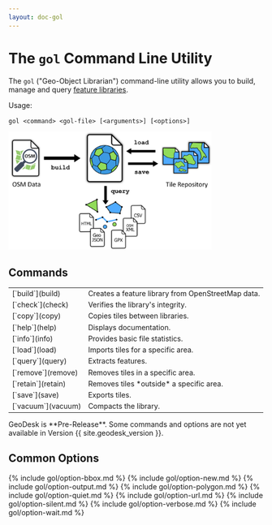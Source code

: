 ```yaml
---
layout: doc-gol
---
```


# The `gol` Command Line Utility

The `gol` ("Geo-Object Librarian") command-line utility allows you to build, manage and
query [feature libraries](/libraries).

Usage:

    gol <command> <gol-file> [<arguments>] [<options>]

<img class="figure" src="/gol-diagram2.png" width=400>

## Commands

<table>
<tr>
<td markdown="1">
[`build`](build)
</td>
<td markdown="1">
Creates a feature library from OpenStreetMap data.
</td>
</tr>

<tr>
<td markdown="1">
[`check`](check)
</td>
<td markdown="1">
Verifies the library's integrity.
</td>
</tr>

<tr>
<td markdown="1">
[`copy`](copy)
</td>
<td markdown="1">
Copies tiles between libraries.
</td>
</tr>

<tr>
<td markdown="1">
[`help`](help)
</td>
<td markdown="1">
Displays documentation.
</td>
</tr>

<tr>
<td markdown="1">
[`info`](info)
</td>
<td markdown="1">
Provides basic file statistics.
</td>
</tr>

<tr>
<td markdown="1">
[`load`](load)
</td>
<td markdown="1">
Imports tiles for a specific area.
</td>
</tr>

<tr>
<td markdown="1">
[`query`](query)
</td>
<td markdown="1">
Extracts features.
</td>
</tr>

<tr>
<td markdown="1">
[`remove`](remove)
</td>
<td markdown="1">
Removes tiles in a specific area.
</td>
</tr>

<tr>
<td markdown="1">
[`retain`](retain)
</td>
<td markdown="1">
Removes tiles *outside* a specific area.
</td>
</tr>

<tr>
<td markdown="1">
[`save`](save)
</td>
<td markdown="1">
Exports tiles.
</td>
</tr>

<tr>
<td markdown="1">
[`vacuum`](vacuum)
</td>
<td markdown="1">
Compacts the library.
</td>
</tr>

</table>

<div class="box todo" markdown="1">
GeoDesk is **Pre-Release**. Some commands and options are not yet available in Version {{ site.geodesk_version }}.    
</div>


## Common Options

{% include gol/option-bbox.md %}
{% include gol/option-new.md %}
{% include gol/option-output.md %}
{% include gol/option-polygon.md %}
{% include gol/option-quiet.md %}
{% include gol/option-url.md %}
{% include gol/option-silent.md %}
{% include gol/option-verbose.md %}
{% include gol/option-wait.md %}
